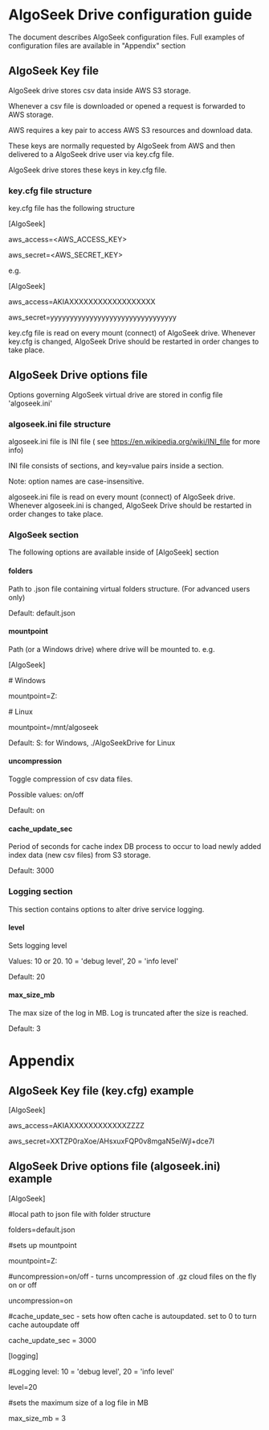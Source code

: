 # AlgoSeek Drive configuration guide

The document describes AlgoSeek configuration files. Full examples of configuration files are available in "Appendix" section

## AlgoSeek Key file

AlgoSeek drive stores csv data inside AWS S3 storage. 

Whenever a csv file is downloaded or opened a request is forwarded to AWS storage.

AWS requires a key pair to access AWS S3 resources and download data.

These keys are normally requested by AlgoSeek from AWS and then delivered to a AlgoSeek drive user via key.cfg file.

AlgoSeek drive stores these keys in key.cfg file.

### key.cfg file structure

key.cfg file has the following structure

\[AlgoSeek\]

aws_access=\<AWS_ACCESS_KEY\>

aws_secret=\<AWS_SECRET_KEY\>

e.g.

\[AlgoSeek\]

aws_access=AKIAXXXXXXXXXXXXXXXXXX

aws_secret=yyyyyyyyyyyyyyyyyyyyyyyyyyyyyyyy

key.cfg file is read on every mount (connect) of AlgoSeek drive.
Whenever key.cfg is changed, AlgoSeek Drive should be restarted in order changes to take place.

## AlgoSeek Drive options file

Options governing AlgoSeek virtual drive are stored in config file 'algoseek.ini'

### algoseek.ini file structure

algoseek.ini file is INI file ( see https://en.wikipedia.org/wiki/INI_file for more info)

INI file consists of sections, and key=value pairs inside a section.

Note: option names are case-insensitive.

algoseek.ini file is read on every mount (connect) of AlgoSeek drive. 
Whenever algoseek.ini is changed, AlgoSeek Drive should be restarted in order changes to take place.

### AlgoSeek section

The following options are available inside of \[AlgoSeek\] section

#### folders
Path to .json file containing virtual folders structure. (For advanced users only)

Default: default.json

#### mountpoint
Path (or a Windows drive) where drive will be mounted to. e.g.

\[AlgoSeek\]

\# Windows

mountpoint=Z: 

\# Linux

mountpoint=/mnt/algoseek 

Default: S: for Windows, ./AlgoSeekDrive for Linux

#### uncompression
Toggle compression of csv data files. 

Possible values: on/off

Default: on

#### cache_update_sec
Period of seconds for cache index DB process to occur to load newly added index data (new csv files) from S3 storage.

Default: 3000 

### Logging section

This section contains options to alter drive service logging.

#### level
Sets logging level

Values: 10 or 20. 10 = 'debug level', 20 = 'info level'

Default: 20

#### max_size_mb
The max size of the log in MB. Log is truncated after the size is reached.

Default: 3

# Appendix

## AlgoSeek Key file (key.cfg) example 

\[AlgoSeek\]

aws_access=AKIAXXXXXXXXXXXXZZZZ

aws_secret=XXTZP0raXoe/AHsxuxFQP0v8mgaN5eiWjl+dce7I

## AlgoSeek Drive options file (algoseek.ini) example

\[AlgoSeek\]

#local path to json file with folder structure

folders=default.json

#sets up mountpoint

mountpoint=Z: 

#uncompression=on/off - turns uncompression of .gz cloud files on the fly on or off

uncompression=on

#cache_update_sec - sets how often cache is autoupdated. set to 0 to turn cache autoupdate off

cache_update_sec = 3000

\[logging\]

#Logging level: 10 = 'debug level', 20 = 'info level'

level=20 

#sets the maximum size of a log file in MB

max_size_mb = 3 
